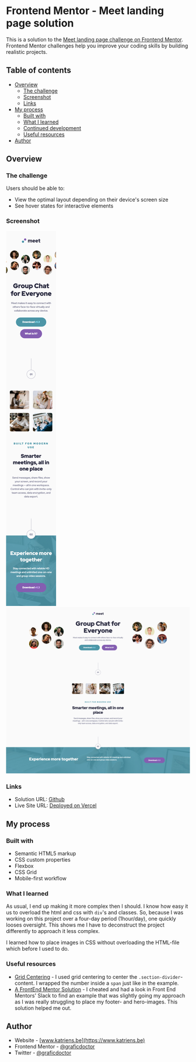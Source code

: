 # Frontend Mentor - Meet landing page solution

This is a solution to the [Meet landing page challenge on Frontend Mentor](https://www.frontendmentor.io/challenges/meet-landing-page-rbTDS6OUR). Frontend Mentor challenges help you improve your coding skills by building realistic projects.

## Table of contents

- [Overview](#overview)
  - [The challenge](#the-challenge)
  - [Screenshot](#screenshot)
  - [Links](#links)
- [My process](#my-process)
  - [Built with](#built-with)
  - [What I learned](#what-i-learned)
  - [Continued development](#continued-development)
  - [Useful resources](#useful-resources)
- [Author](#author)

## Overview

### The challenge

Users should be able to:

- View the optimal layout depending on their device's screen size
- See hover states for interactive elements

### Screenshot

![](screenshot-mobile.jpg)
![](screenshot-desktop.jpg)

### Links

- Solution URL: [Github](https://github.com/graficdoctor/fe-15-meet-landing-page)
- Live Site URL: [Deployed on Vercel](https://fe-15-meet-landing-page.vercel.app/)

## My process

### Built with

- Semantic HTML5 markup
- CSS custom properties
- Flexbox
- CSS Grid
- Mobile-first workflow

### What I learned
As usual, I end up making it more complex then I should. I know how easy it us to overload the html and css with `div`'s and classes. So, because I was working on this project over a four-day period (1hour/day), one quickly looses oversight. This shows me I have to deconstruct the project differently to approach it less complex.

I learned how to place images in CSS without overloading the HTML-file which before I used to do.

### Useful resources

- [Grid Centering](https://smolcss.dev/#smol-grid-centering) - I used grid centering to center the `.section-divider`-content. I wrapped the number inside a `span` just like in the example.
- [A FrontEnd Mentor Solution](https://www.frontendmentor.io/solutions/meet-landing-page-using-flexbox-grid-and-mobile-first-approach-tBOwGZLsZ) - I cheated and had a look in Front End Mentors' Slack to find an example that was slightly going my approach as I was really struggling to place my footer- and hero-images. This solution helped me out.

## Author

- Website - [www.katriens.be](https://www.katriens.be)
- Frontend Mentor - [@graficdoctor](https://www.frontendmentor.io/profile/graficdoctor)
- Twitter - [@graficdoctor](https://www.twitter.com/graficdoctor)
